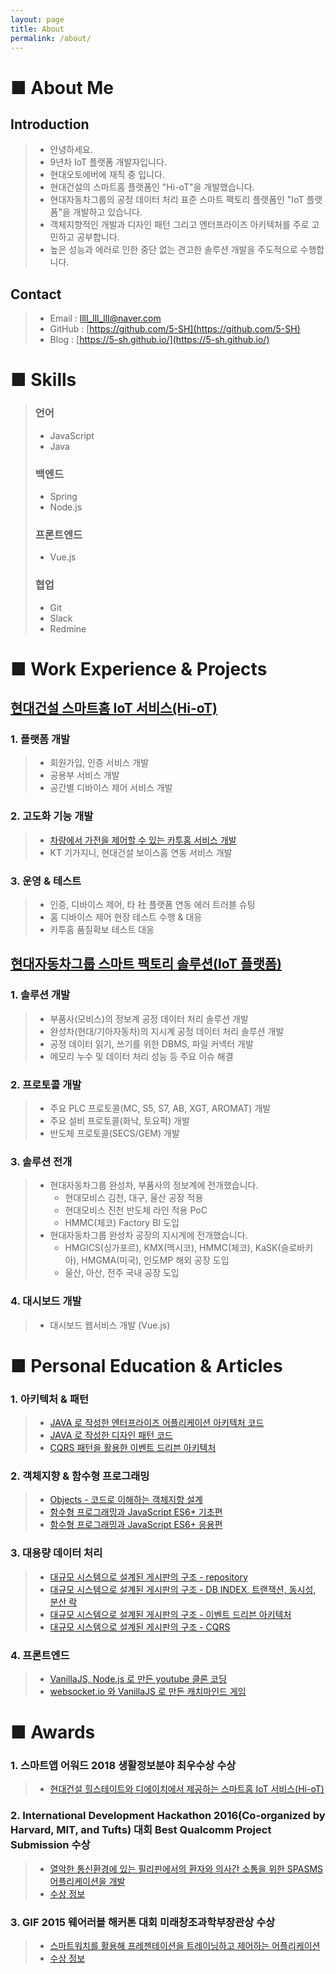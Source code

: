 ```yaml
---
layout: page
title: About
permalink: /about/
---
```


# ■ About Me
## Introduction
>   - 안녕하세요.
>   - 9년차 IoT 플랫폼 개발자입니다.
>   - 현대오토에버에 재직 중 입니다.
>   - 현대건설의 스마트홈 플랫폼인 "Hi-oT"을 개발했습니다.
>   - 현대자동차그룹의 공정 데이터 처리 표준 스마트 팩토리 플랫폼인 "IoT 플랫폼"을 개발하고 있습니다.
>   - 객체지향적인 개발과 디자인 패턴 그리고 엔터프라이즈 아키텍처를 주로 고민하고 공부합니다.
>   - 높은 성능과 에러로 인한 중단 없는 견고한 솔루션 개발을 주도적으로 수행합니다.

## Contact 
>   - Email :  llll_lll_lll@naver.com
>   - GitHub : [https://github.com/5-SH](https://github.com/5-SH)
>   - Blog : [https://5-sh.github.io/](https://5-sh.github.io/)   

# ■ Skills
> ### 언어
>   - JavaScript
>   - Java
> 
> ### 백엔드
>   - Spring
>   - Node.js
> 
> ### 프론트엔드
>   - Vue.js
> 
> ### 협업
>   - Git
>   - Slack
>   - Redmine

# ■ Work Experience & Projects
## [현대건설 스마트홈 IoT 서비스(Hi-oT)](https://www.hyundai.co.kr/story/CONT0000000000001088)
### 1. 플랫폼 개발
>  - 회원가입, 인증 서비스 개발
>  - 공용부 서비스 개발
>  - 공간별 디바이스 제어 서비스 개발

### 2. 고도화 기능 개발
>  - [차량에서 가전을 제어할 수 있는 카투홈 서비스 개발](https://www.hdec.kr/kr/company/press_view.aspx?CompanyPressSeq=81)
>  - KT 기가지니, 현대건설 보이스홈 연동 서비스 개발

### 3. 운영 & 테스트
>  - 인증, 디바이스 제어, 타 社 플랫폼 연동 에러 트러블 슈팅
>  - 홈 디바이스 제어 현장 테스트 수행 & 대응
>  - 카투홈 품질확보 테스트 대응

## [현대자동차그룹 스마트 팩토리 솔루션(IoT 플랫폼)](https://www.hyundai-autoever.com/kor/business-area/digital-transformation/smart-factory/contents.do?cntnSeq=352)
### 1. 솔루션 개발
>  - 부품사(모비스)의 정보계 공정 데이터 처리 솔루션 개발
>  - 완성차(현대/기아자동차)의 지시계 공정 데이터 처리 솔루션 개발
>  - 공정 데이터 읽기, 쓰기를 위한 DBMS, 파일 커넥터 개발
>  - 메모리 누수 및 데이터 처리 성능 등 주요 이슈 해결

### 2. 프로토콜 개발
>  - 주요 PLC 프로토콜(MC, S5, S7, AB, XGT, AROMAT) 개발
>  - 주요 설비 프로토콜(화낙, 토요퍽) 개발
>  - 반도체 프로토콜(SECS/GEM) 개발

### 3. 솔루션 전개
>  - 현대자동차그룹 완성차, 부품사의 정보계에 전개했습니다.
>      - 현대모비스 김천, 대구, 울산 공장 적용
>      - 현대모비스 진천 반도체 라인 적용 PoC
>      - HMMC(체코) Factory BI 도입
>  - 현대자동차그룹 완성차 공장의 지시계에 전개했습니다.
>      - HMGICS(싱가포르), KMX(멕시코), HMMC(체코), KaSK(슬로바키아), HMGMA(미국), 인도MP 해외 공장 도입
>      - 울산, 아산, 전주 국내 공장 도입

### 4. 대시보드 개발
>  - 대시보드 웹서비스 개발 (Vue.js)

# ■ Personal Education & Articles
### 1. 아키텍처 & 패턴
>   - [JAVA 로 작성한 엔터프라이즈 어플리케이션 아키텍처 코드](https://github.com/5-SH/Enterprise_Application_Architecture)
>   - [JAVA 로 작성한 디자인 패턴 코드](https://github.com/5-SH/design_pattern_java)
>   - [CQRS 패턴을 활용한 이벤트 드리븐 아키텍처](https://github.com/5-SH/java_cqrs)
 
### 2. 객체지향 & 함수형 프로그래밍
>   - [Objects - 코드로 이해하는 객체지향 설계](https://github.com/5-SH/Objects)
>   - [함수형 프로그래밍과 JavaScript ES6+ 기초편](https://github.com/5-SH/Objects)
>   - [함수형 프로그래밍과 JavaScript ES6+ 응용편](https://github.com/5-SH/functional_promgramming_application)
 
### 3. 대용량 데이터 처리
>   - [대규모 시스템으로 설계된 게시판의 구조 - repository](https://github.com/5-SH/high-traffic-board)
>   - [대규모 시스템으로 설계된 게시판의 구조 - DB INDEX, 트랜잭션, 동시성, 분산 락](https://5-sh.github.io/traffic/2025/03/27/traffic-board-architecture-1.html)
>   - [대규모 시스템으로 설계된 게시판의 구조 - 이벤트 드리븐 아키텍처](https://5-sh.github.io/traffic/2025/03/27/traffic-board-architecture-2.html)
>   - [대규모 시스템으로 설계된 게시판의 구조 - CQRS](https://5-sh.github.io/traffic/2025/03/31/traffic-board-architecture-3.html)

### 4. 프론트엔드
>   - [VanillaJS, Node.js 로 만든 youtube 클론 코딩](https://github.com/5-SH/wetube)
>   - [websocket.io 와 VanillaJS 로 만든 캐치마인드 게임](https://github.com/5-SH/guess-mine)

# ■ Awards
### 1. 스마트앱 어워드 2018 생활정보분야 최우수상 수상
> - [현대건설 힐스테이트와 디에이치에서 제공하는 스마트홈 IoT 서비스(Hi-oT)](http://www.i-award.or.kr/smart/prize/2018/Awarded02.aspx)

### 2. International Development Hackathon 2016(Co-organized by Harvard, MIT, and Tufts) 대회 Best Qualcomm Project Submission 수상
> - [열악한 통신환경에 있는 필리핀에서의 환자와 의사간 소통을 위한 SPASMS 어플리케이션을 개발](https://devpost.com/software/idhack2016-9nb7rk)
> - [수상 정보](https://his.pusan.ac.kr/bbs/cse/2609/569240/artclView.do)

### 3. GIF 2015 웨어러블 해커톤 대회 미래창조과학부장관상 수상   
> - [스마트워치를 활용해 프레젠테이션을 트레이닝하고 제어하는 어플리케이션](https://github.com/5-SH/PREZENTAINER)
> - [수상 정보](https://his.pusan.ac.kr/bbs/cse/2609/569232/artclView.do)

